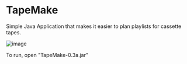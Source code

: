 # TapeMake
Simple Java Application that makes it easier to plan playlists for cassette tapes.

![image](https://user-images.githubusercontent.com/44237862/192332791-f43859cf-6aaa-4bc3-8d53-3f89b8415423.png)

To run, open "TapeMake-0.3a.jar"
